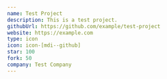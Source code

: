 ```yaml
---
name: Test Project
description: This is a test project.
githubUrl: https://github.com/example/test-project
website: https://example.com
type: icon
icon: icon-[mdi--github]
star: 100
fork: 50
company: Test Company
---
```

